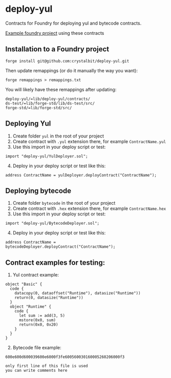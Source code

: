 # deploy-yul
Contracts for Foundry for deploying yul and bytecode contracts.

[Example foundry project](https://github.com/crystalbit/foundry-yul-boilerplate) using these contracts

## Installation to a Foundry project
```
forge install git@github.com:crystalbit/deploy-yul.git
```
Then update remappings (or do it manually the way you want):
```
forge remappings > remappings.txt
```

You will likely have these remappings after updating:
```
deploy-yul/=lib/deploy-yul/contracts/
ds-test/=lib/forge-std/lib/ds-test/src/
forge-std/=lib/forge-std/src/
```

## Deploying Yul
1) Create folder `yul` in the root of your project
2) Create contract with `.yul` extension there, for example `ContractName.yul`
3) Use this import in your deploy script or test:
```
import "deploy-yul/YulDeployer.sol";
```
4) Deploy in your deploy script or test like this:
```
address ContractName = yulDeployer.deployContract("ContractName");
```

## Deploying bytecode
1) Create folder `bytecode` in the root of your project
2) Create contract with `.hex` extension there, for example `ContractName.hex`
3) Use this import in your deploy script or test:
```
import "deploy-yul/BytecodeDeployer.sol";
```
4) Deploy in your deploy script or test like this:
```
address ContractName = bytecodeDeployer.deployContract("ContractName");
```

## Contract examples for testing:
1. Yul contract example:
```yul
object "Basic" {
  code {
    datacopy(0, dataoffset("Runtime"), datasize("Runtime"))
    return(0, datasize("Runtime"))
  }
  object "Runtime" {
    code {
      let sum := add(3, 5)
      mstore(0x0, sum)
      return(0x0, 0x20)
    }
  }
}
```

2. Bytecode file example:
```
600e600d600039600e6000f3fe600560030160005260206000f3

only first line of this file is used
you can write comments here
```

